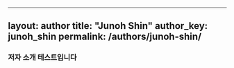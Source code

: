 <!-- _authors/junoh_shin.md -->

---
layout: author
title: "Junoh Shin"
author_key: junoh_shin
permalink: /authors/junoh-shin/
---

### 저자 소개 테스트입니다
